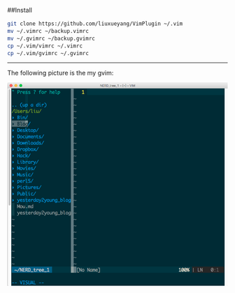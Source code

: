 ##Install

```bash
git clone https://github.com/liuxueyang/VimPlugin ~/.vim
mv ~/.vimrc ~/backup.vimrc
mv ~/.gvimrc ~/backup.gvimrc
cp ~/.vim/vimrc ~/.vimrc 
cp ~/.vim/gvimrc ~/.gvimrc 
```

---

The following picture is the my gvim:

![Gvim](./vim_pic.png)
